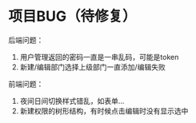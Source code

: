 # 项目BUG（待修复）
后端问题：
1. 用户管理返回的密码一直是一串乱码，可能是token
2. 新建/编辑部门选择上级部门一直添加/编辑失败

前端问题：
1. 夜间日间切换样式错乱，如表单...
2. 新建权限的树形结构，有时候点击编辑时没有显示选中